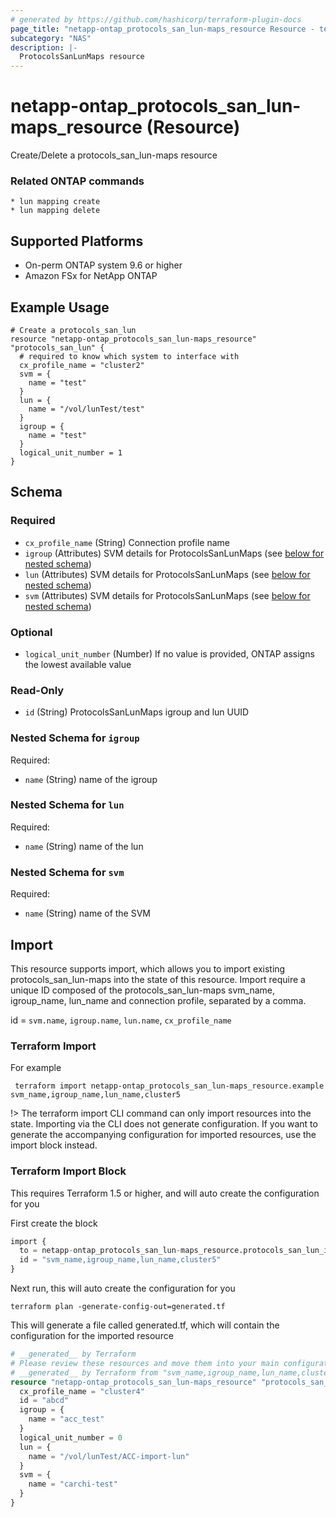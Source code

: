 ```yaml
---
# generated by https://github.com/hashicorp/terraform-plugin-docs
page_title: "netapp-ontap_protocols_san_lun-maps_resource Resource - terraform-provider-netapp-ontap"
subcategory: "NAS"
description: |-
  ProtocolsSanLunMaps resource
---
```


# netapp-ontap_protocols_san_lun-maps_resource (Resource)

Create/Delete a protocols_san_lun-maps resource

### Related ONTAP commands
```commandline
* lun mapping create
* lun mapping delete
```

## Supported Platforms
* On-perm ONTAP system 9.6 or higher
* Amazon FSx for NetApp ONTAP

## Example Usage
```
# Create a protocols_san_lun
resource "netapp-ontap_protocols_san_lun-maps_resource" "protocols_san_lun" {
  # required to know which system to interface with
  cx_profile_name = "cluster2"
  svm = {
    name = "test"
  }
  lun = {
    name = "/vol/lunTest/test"
  }
  igroup = {
    name = "test"
  }
  logical_unit_number = 1
}
```

<!-- schema generated by tfplugindocs -->
## Schema

### Required

- `cx_profile_name` (String) Connection profile name
- `igroup` (Attributes) SVM details for ProtocolsSanLunMaps (see [below for nested schema](#nestedatt--igroup))
- `lun` (Attributes) SVM details for ProtocolsSanLunMaps (see [below for nested schema](#nestedatt--lun))
- `svm` (Attributes) SVM details for ProtocolsSanLunMaps (see [below for nested schema](#nestedatt--svm))

### Optional

- `logical_unit_number` (Number) If no value is provided, ONTAP assigns the lowest available value

### Read-Only

- `id` (String) ProtocolsSanLunMaps igroup and lun UUID

<a id="nestedatt--igroup"></a>
### Nested Schema for `igroup`

Required:

- `name` (String) name of the igroup


<a id="nestedatt--lun"></a>
### Nested Schema for `lun`

Required:

- `name` (String) name of the lun


<a id="nestedatt--svm"></a>
### Nested Schema for `svm`

Required:

- `name` (String) name of the SVM

## Import
This resource supports import, which allows you to import existing protocols_san_lun-maps into the state of this resource.
Import require a unique ID composed of the protocols_san_lun-maps svm_name, igroup_name, lun_name and connection profile, separated by a comma.

id = `svm.name`, `igroup.name`, `lun.name`, `cx_profile_name`

### Terraform Import

For example
```shell
 terraform import netapp-ontap_protocols_san_lun-maps_resource.example svm_name,igroup_name,lun_name,cluster5
```
!> The terraform import CLI command can only import resources into the state. Importing via the CLI does not generate configuration. If you want to generate the accompanying configuration for imported resources, use the import block instead.

### Terraform Import Block
This requires Terraform 1.5 or higher, and will auto create the configuration for you

First create the block
```terraform
import {
  to = netapp-ontap_protocols_san_lun-maps_resource.protocols_san_lun_import
  id = "svm_name,igroup_name,lun_name,cluster5"
}
```
Next run, this will auto create the configuration for you
```shell
terraform plan -generate-config-out=generated.tf
```
This will generate a file called generated.tf, which will contain the configuration for the imported resource
```terraform
# __generated__ by Terraform
# Please review these resources and move them into your main configuration files.
# __generated__ by Terraform from "svm_name,igroup_name,lun_name,cluster5"
resource "netapp-ontap_protocols_san_lun-maps_resource" "protocols_san_lun_import" {
  cx_profile_name = "cluster4"
  id = "abcd"
  igroup = {
    name = "acc_test"
  }
  logical_unit_number = 0
  lun = {
    name = "/vol/lunTest/ACC-import-lun"
  }
  svm = {
    name = "carchi-test"
  }
}
```
